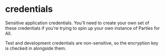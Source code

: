 # credentials

Sensitive application credentials. You'll need to create your own set of these credentials if you're trying to spin up your own instance of Parties for All.

Test and development credentials are non-sensitive, so the encryption key is checked in alongside them.
